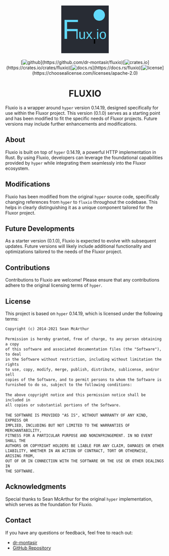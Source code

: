 <div align="center">
  <br>
  <a href="https://crates.io/crates/fluxio">
      <img src="logo.svg" width="150">
  </a>
  <br><br>
  [<img alt="github" src="https://img.shields.io/badge/github-dr%20montasir%20/%20fluxio-8da0cb?style=for-the-badge&labelColor=555555&logo=github" height="22">](https://github.com/dr-montasir/fluxio)[<img alt="crates.io" src="https://img.shields.io/crates/v/fluxio.svg?style=for-the-badge&color=fc8d62&logo=rust" height="22">](https://crates.io/crates/fluxio)[<img alt="docs.rs" src="https://img.shields.io/badge/docs.rs-fluxio-66c2a5?style=for-the-badge&labelColor=555555&logo=docs.rs" height="22">](https://docs.rs/fluxio)[<img alt="license" src="https://img.shields.io/badge/license-apache_2.0-4a98f7.svg?style=for-the-badge&labelColor=555555&logo=apache" height="22">](https://choosealicense.com/licenses/apache-2.0)

  <h1>FLUXIO</h1>
</div>

Fluxio is a wrapper around `hyper` version 0.14.19, designed specifically for use within the Fluxor project. This version (0.1.0) serves as a starting point and has been modified to fit the specific needs of Fluxor projects. Future versions may include further enhancements and modifications.

## About

Fluxio is built on top of `hyper` 0.14.19, a powerful HTTP implementation in Rust. By using Fluxio, developers can leverage the foundational capabilities provided by `hyper` while integrating them seamlessly into the Fluxor ecosystem.

## Modifications

Fluxio has been modified from the original `hyper` source code, specifically changing references from `hyper` to `fluxio` throughout the codebase. This helps in clearly distinguishing it as a unique component tailored for the Fluxor project.

## Future Developments

As a starter version (0.1.0), Fluxio is expected to evolve with subsequent updates. Future versions will likely include additional functionality and optimizations tailored to the needs of the Fluxor project.

## Contributions

Contributions to Fluxio are welcome! Please ensure that any contributions adhere to the original licensing terms of `hyper`.

## License

This project is based on `hyper` 0.14.19, which is licensed under the following terms:

```text
Copyright (c) 2014-2021 Sean McArthur

Permission is hereby granted, free of charge, to any person obtaining a copy
of this software and associated documentation files (the "Software"), to deal
in the Software without restriction, including without limitation the rights
to use, copy, modify, merge, publish, distribute, sublicense, and/or sell
copies of the Software, and to permit persons to whom the Software is
furnished to do so, subject to the following conditions:

The above copyright notice and this permission notice shall be included in
all copies or substantial portions of the Software.

THE SOFTWARE IS PROVIDED "AS IS", WITHOUT WARRANTY OF ANY KIND, EXPRESS OR
IMPLIED, INCLUDING BUT NOT LIMITED TO THE WARRANTIES OF MERCHANTABILITY,
FITNESS FOR A PARTICULAR PURPOSE AND NONINFRINGEMENT. IN NO EVENT SHALL THE
AUTHORS OR COPYRIGHT HOLDERS BE LIABLE FOR ANY CLAIM, DAMAGES OR OTHER
LIABILITY, WHETHER IN AN ACTION OF CONTRACT, TORT OR OTHERWISE, ARISING FROM,
OUT OF OR IN CONNECTION WITH THE SOFTWARE OR THE USE OR OTHER DEALINGS IN
THE SOFTWARE.
```

## Acknowledgments

Special thanks to Sean McArthur for the original `hyper` implementation, which serves as the foundation for Fluxio.

## Contact

If you have any questions or feedback, feel free to reach out:

- [dr-montasir](https://crates.io/users/dr-montasir)
- [GitHub Repository](https://github.com/dr-montasir/fluxio)
